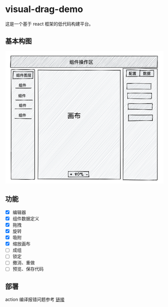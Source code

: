 # visual-drag-demo

这是一个基于 react 框架的低代码构建平台。

## 基本构图

![布局图](./layout.png)

## 功能

- [x] 编辑器
- [x] 组件数据定义
- [x] 拖拽
- [x] 旋转
- [x] 吸附
- [x] 缩放画布
- [ ] 成组
- [ ] 锁定
- [ ] 撤消、重做
- [ ] 预览、保存代码

## 部署

action 编译报错问题参考 [链接](https://dev.to/kapi1/solved-treating-warnings-as-errors-because-of-process-env-ci-true-bk5)
